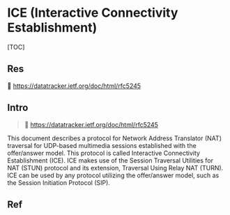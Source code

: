# ICE (Interactive Connectivity Establishment)

[TOC]



## Res
📄 https://datatracker.ietf.org/doc/html/rfc5245



## Intro
> 🔗 https://datatracker.ietf.org/doc/html/rfc5245

This document describes a protocol for Network Address Translator (NAT) traversal for UDP-based multimedia sessions established with the offer/answer model.  This protocol is called Interactive Connectivity Establishment (ICE).  ICE makes use of the Session Traversal Utilities for NAT (STUN) protocol and its extension, Traversal Using Relay NAT (TURN).  ICE can be used by any protocol utilizing the offer/answer model, such as the Session Initiation Protocol (SIP).



## Ref

